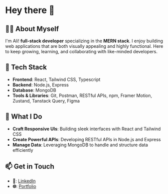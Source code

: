 # Hey there 👋

## 👩‍💻 About Myself 

I'm Ali! **full-stack developer** specializing in the **MERN stack**. I enjoy building web applications that are both visually appealing and highly functional. Here to keep growing, learning, and collaborating with like-minded developers.


## 🚀 Tech Stack

- **Frontend**: React, Tailwind CSS, Typescript  
- **Backend**: Node.js, Express  
- **Database**: MongoDB  
- **Tools & Libraries**: Git, Postman, RESTful APIs, npm, Framer Motion, Zustand, Tanstack Query, Figma  


## 🌟 What I Do

- **Craft Responsive UIs**: Building sleek interfaces with React and Tailwind CSS  
- **Create Powerful APIs**: Developing RESTful APIs in Node.js and Express  
- **Manage Data**: Leveraging MongoDB to handle and structure data efficiently  


## 📫 Get in Touch

- **💼**: [LinkedIn](https://www.linkedin.com/in/notali)  
- **🌐**: [Portfolio](https://mohammad-ali-portfolio-ex9zcnnzr.vercel.app/)
